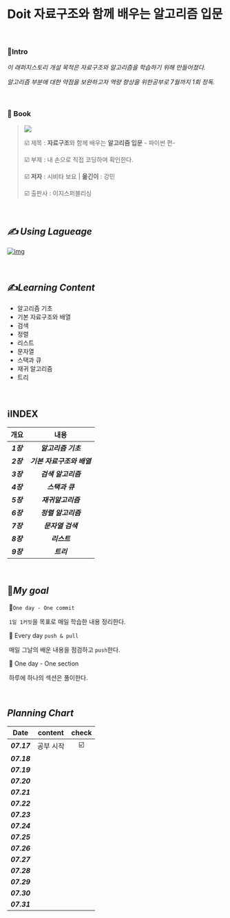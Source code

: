 # Doit 자료구조와 함께 배우는 알고리즘 입문

<br>

### :gem:Intro

_이 래퍼지스토리 개설 목적은 자료구조와 알고리즘을 학습하기 위해 만들어졌다._

_알고리즘 부분에 대한 약점을 보완하고자 역량 향상을 위한공부로 7월까지 1회 정독._

<br>

###  📝 Book

> ![](http://image.yes24.com/goods/91219874/M)	
>
> :ballot_box_with_check: 제목 : **자료구조**와 함께 배우는 **알고리즘 입문** - 파이썬 편-
>
> :ballot_box_with_check: 부제 : 내 손으로 직접 코딩하며 확인한다.
>
> :ballot_box_with_check: **저자** :  시비타 보요 | **옮긴이** : 강민
>
> :ballot_box_with_check: 출판사 : 이지스퍼블리싱

<br>

## _✍ Using Lagueage_

[![img](https://camo.githubusercontent.com/dd7559df3804c36eeeb5da15bb3445ea66682b8ffc736e2dc737e1975056cbf4/68747470733a2f2f696d672e736869656c64732e696f2f62616467652f507974686f6e2d3337363641423f7374796c653d666c61742d737175617265266c6f676f3d507974686f6e266c6f676f436f6c6f723d7768697465)](https://camo.githubusercontent.com/dd7559df3804c36eeeb5da15bb3445ea66682b8ffc736e2dc737e1975056cbf4/68747470733a2f2f696d672e736869656c64732e696f2f62616467652f507974686f6e2d3337363641423f7374796c653d666c61742d737175617265266c6f676f3d507974686f6e266c6f676f436f6c6f723d7768697465)

<br>

## ✍_Learning Content_

- 알고리즘 기초
- 기본 자료구조와 배열
- 검색
- 정렬
- 리스트
- 문자열
- 스택과 큐
- 재귀 알고리즘
- 트리

<br>

## :information_source:INDEX

|   개요    |            내용            |
| :-------: | :------------------------: |
| ***1장*** |    ***알고리즘 기초***     |
| ***2장*** | ***기본 자료구조와 배열*** |
| ***3장*** |    ***검색 알고리즘***     |
| ***4장*** |      ***스택과 큐***       |
| ***5장*** |     ***재귀알고리즘***     |
| ***6장*** |    ***정렬 알고리즘***     |
| ***7장*** |     ***문자열 검색***      |
| ***8장*** |        ***리스트***        |
| ***9장*** |         ***트리***         |

<br>

## :dart:_My goal_

​	📌`One day - One commit`

​			`1일 1커밋`을 목표로 매일 학습한 내용 정리한다.

​	📌 Every day `push & pull`

​			매일 그날의 배운 내용을 점검하고 `push`한다.

​	📌 One day  - One section

​			하루에 하나의 섹션은 풀이한다.

<br>

## _Planning Chart_

|    Date     |  content  |          check          |
| :---------: | :-------: | :---------------------: |
| ***07.17*** | 공부 시작 | :ballot_box_with_check: |
| ***07.18*** |           |                         |
| ***07.19*** |           |                         |
| ***07.20*** |           |                         |
| ***07.21*** |           |                         |
| ***07.22*** |           |                         |
| ***07.23*** |           |                         |
| ***07.24*** |           |                         |
| ***07.25*** |           |                         |
| ***07.26*** |           |                         |
| ***07.27*** |           |                         |
| ***07.28*** |           |                         |
| ***07.29*** |           |                         |
| ***07.30*** |           |                         |
| ***07.31*** |           |                         |

<br>

